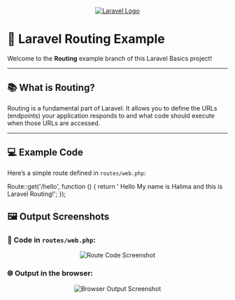 <p align="center"><a href="https://laravel.com" target="_blank"><img src="https://raw.githubusercontent.com/laravel/art/master/logo-lockup/5%20SVG/2%20CMYK/1%20Full%20Color/laravel-logolockup-cmyk-red.svg" width="400" alt="Laravel Logo"></a></p>



# 🚦 Laravel Routing Example

Welcome to the **Routing** example branch of this Laravel Basics project!

---

## 📚 What is Routing?

Routing is a fundamental part of Laravel. It allows you to define the URLs (endpoints) your application responds to and what code should execute when those URLs are accessed.

---

## 💻 Example Code

Here’s a simple route defined in `routes/web.php`:


Route::get('/hello', function () {
    return ' Hello My name is Halima and this is Laravel Routing!';
});

## 🖼️ Output Screenshots

### 📄 Code in `routes/web.php`:
<p align="center">
  <img src="<routing-output.png/img1.png>" width="700" alt="Route Code Screenshot">
</p>

### 🌐 Output in the browser:
<p align="center">
  <img src="<routing-output.png/img2.png>" width="700" alt="Browser Output Screenshot">
</p>

